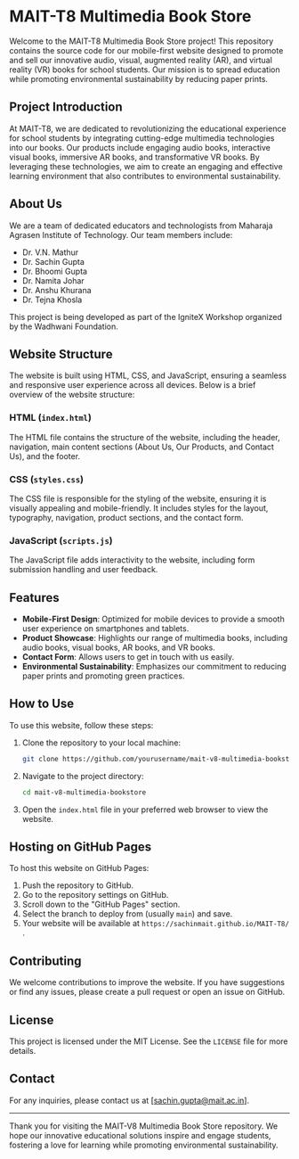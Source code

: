 # MAIT-T8 Multimedia Book Store

Welcome to the MAIT-T8 Multimedia Book Store project! This repository contains the source code for our mobile-first website designed to promote and sell our innovative audio, visual, augmented reality (AR), and virtual reality (VR) books for school students. Our mission is to spread education while promoting environmental sustainability by reducing paper prints.

## Project Introduction

At MAIT-T8, we are dedicated to revolutionizing the educational experience for school students by integrating cutting-edge multimedia technologies into our books. Our products include engaging audio books, interactive visual books, immersive AR books, and transformative VR books. By leveraging these technologies, we aim to create an engaging and effective learning environment that also contributes to environmental sustainability.

## About Us

We are a team of dedicated educators and technologists from Maharaja Agrasen Institute of Technology. Our team members include:

- Dr. V.N. Mathur
- Dr. Sachin Gupta
- Dr. Bhoomi Gupta
- Dr. Namita Johar
- Dr. Anshu Khurana
- Dr. Tejna Khosla

This project is being developed as part of the IgniteX Workshop organized by the Wadhwani Foundation.

## Website Structure

The website is built using HTML, CSS, and JavaScript, ensuring a seamless and responsive user experience across all devices. Below is a brief overview of the website structure:

### HTML (`index.html`)

The HTML file contains the structure of the website, including the header, navigation, main content sections (About Us, Our Products, and Contact Us), and the footer.

### CSS (`styles.css`)

The CSS file is responsible for the styling of the website, ensuring it is visually appealing and mobile-friendly. It includes styles for the layout, typography, navigation, product sections, and the contact form.

### JavaScript (`scripts.js`)

The JavaScript file adds interactivity to the website, including form submission handling and user feedback.

## Features

- **Mobile-First Design**: Optimized for mobile devices to provide a smooth user experience on smartphones and tablets.
- **Product Showcase**: Highlights our range of multimedia books, including audio books, visual books, AR books, and VR books.
- **Contact Form**: Allows users to get in touch with us easily.
- **Environmental Sustainability**: Emphasizes our commitment to reducing paper prints and promoting green practices.

## How to Use

To use this website, follow these steps:

1. Clone the repository to your local machine:
   ```bash
   git clone https://github.com/yourusername/mait-v8-multimedia-bookstore.git
   ```
2. Navigate to the project directory:
   ```bash
   cd mait-v8-multimedia-bookstore
   ```
3. Open the `index.html` file in your preferred web browser to view the website.

## Hosting on GitHub Pages

To host this website on GitHub Pages:

1. Push the repository to GitHub.
2. Go to the repository settings on GitHub.
3. Scroll down to the "GitHub Pages" section.
4. Select the branch to deploy from (usually `main`) and save.
5. Your website will be available at `https://sachinmait.github.io/MAIT-T8/` .

## Contributing

We welcome contributions to improve the website. If you have suggestions or find any issues, please create a pull request or open an issue on GitHub.

## License

This project is licensed under the MIT License. See the `LICENSE` file for more details.

## Contact

For any inquiries, please contact us at [sachin.gupta@mait.ac.in].

---

Thank you for visiting the MAIT-V8 Multimedia Book Store repository. We hope our innovative educational solutions inspire and engage students, fostering a love for learning while promoting environmental sustainability.
